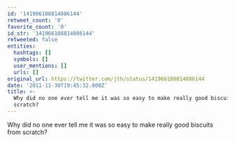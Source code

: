 ```yaml
---
id: '141966108814086144'
retweet_count: '0'
favorite_count: '0'
id_str: '141966108814086144'
retweeted: false
entities:
  hashtags: []
  symbols: []
  user_mentions: []
  urls: []
original_url: https://twitter.com/jth/status/141966108814086144
date: '2011-11-30T19:45:32.000Z'
title: >-
  Why did no one ever tell me it was so easy to make really good biscuits from
  scratch?
---
```


Why did no one ever tell me it was so easy to make really good biscuits from scratch?